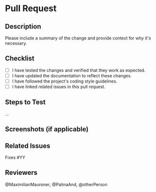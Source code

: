 # Pull Request

## Description

Please include a summary of the change and provide context for why it's necessary.

## Checklist

- [ ] I have tested the changes and verified that they work as expected.
- [ ] I have updated the documentation to reflect these changes.
- [ ] I have followed the project's coding style guidelines.
- [ ] I have linked related issues in this pull request.

## Steps to Test

...

## Screenshots (if applicable)

## Related Issues

Fixes #YY

## Reviewers

@MaximilianMauroner, @PalmaAnd, @otherPerson
